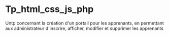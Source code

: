 # Tp_html_css_js_php
Untp concernant la création d'un portail pour les apprenants, en permettant aux administrateur d'inscrire, afficher, modifier et supprimer les apprenants
